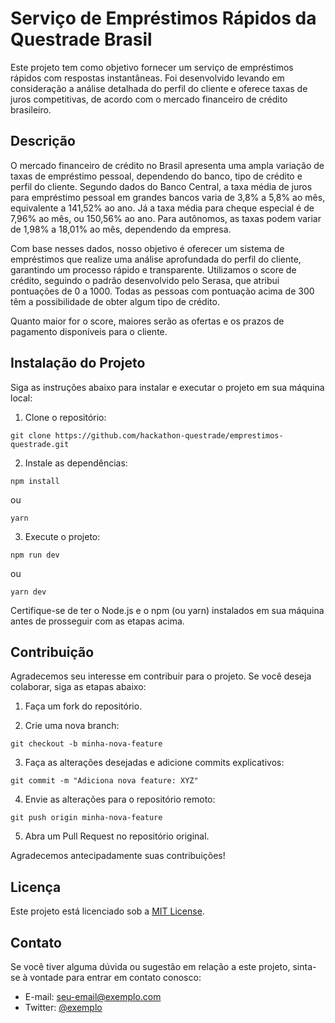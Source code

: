 # Serviço de Empréstimos Rápidos da Questrade Brasil

Este projeto tem como objetivo fornecer um serviço de empréstimos rápidos com respostas instantâneas. Foi desenvolvido levando em consideração a análise detalhada do perfil do cliente e oferece taxas de juros competitivas, de acordo com o mercado financeiro de crédito brasileiro.

## Descrição

O mercado financeiro de crédito no Brasil apresenta uma ampla variação de taxas de empréstimo pessoal, dependendo do banco, tipo de crédito e perfil do cliente. Segundo dados do Banco Central, a taxa média de juros para empréstimo pessoal em grandes bancos varia de 3,8% a 5,8% ao mês, equivalente a 141,52% ao ano. Já a taxa média para cheque especial é de 7,96% ao mês, ou 150,56% ao ano. Para autônomos, as taxas podem variar de 1,98% a 18,01% ao mês, dependendo da empresa.

Com base nesses dados, nosso objetivo é oferecer um sistema de empréstimos que realize uma análise aprofundada do perfil do cliente, garantindo um processo rápido e transparente. Utilizamos o score de crédito, seguindo o padrão desenvolvido pelo Serasa, que atribui pontuações de 0 a 1000. Todas as pessoas com pontuação acima de 300 têm a possibilidade de obter algum tipo de crédito.

Quanto maior for o score, maiores serão as ofertas e os prazos de pagamento disponíveis para o cliente.

## Instalação do Projeto

Siga as instruções abaixo para instalar e executar o projeto em sua máquina local:

1. Clone o repositório:

```shell
git clone https://github.com/hackathon-questrade/emprestimos-questrade.git
```

2. Instale as dependências:

```shell
npm install
```
ou
```shell
yarn
```

3. Execute o projeto:

```shell
npm run dev
```
ou
```shell
yarn dev
```

Certifique-se de ter o Node.js e o npm (ou yarn) instalados em sua máquina antes de prosseguir com as etapas acima.

## Contribuição

Agradecemos seu interesse em contribuir para o projeto. Se você deseja colaborar, siga as etapas abaixo:

1. Faça um fork do repositório.

2. Crie uma nova branch:

```shell
git checkout -b minha-nova-feature
```

3. Faça as alterações desejadas e adicione commits explicativos:

```shell
git commit -m "Adiciona nova feature: XYZ"
```

4. Envie as alterações para o repositório remoto:

```shell
git push origin minha-nova-feature
```

5. Abra um Pull Request no repositório original.

Agradecemos antecipadamente suas contribuições!

## Licença

Este projeto está licenciado sob a [MIT License](https://opensource.org/licenses/MIT).

## Contato

Se você tiver alguma dúvida ou sugestão em relação a este projeto, sinta-se à vontade para entrar em contato conosco:

- E-mail: seu-email@exemplo.com
- Twitter: [@exemplo](https://twitter.com/exemplo)
